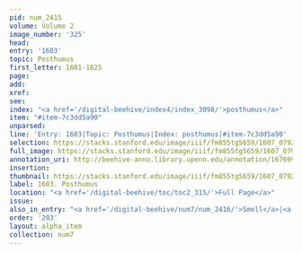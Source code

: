 ```yaml
---
pid: num_2415
volume: Volume 2
image_number: '325'
head:
entry: '1603'
topic: Posthumus
first_letter: 1601-1625
page:
add:
xref:
see:
index: "<a href='/digital-beehive/index4/index_3098/'>posthumus</a>"
item: "#item-7c3dd5a90"
unparsed:
line: 'Entry: 1603|Topic: Posthumus|Index: posthumus|#item-7c3dd5a90'
selection: https://stacks.stanford.edu/image/iiif/fm855tg5659/1607_0792/391,2094,2751,357/full/0/default.jpg
full_image: https://stacks.stanford.edu/image/iiif/fm855tg5659/1607_0792/full/full/0/default.jpg
annotation_uri: http://beehive-anno.library.upenn.edu/annotation/1676997322793
insertion:
thumbnail: https://stacks.stanford.edu/image/iiif/fm855tg5659/1607_0792/391,2094,600,180/250,/0/default.jpg
label: 1603. Posthumus
location: "<a href='/digital-beehive/toc/toc2_315/'>Full Page</a>"
issue:
also_in_entry: "<a href='/digital-beehive/num7/num_2416/'>Smell</a>|<a href='/digital-beehive/num7/num_2417/'>Unlawful</a>"
order: '203'
layout: alpha_item
collection: num7
---
```

